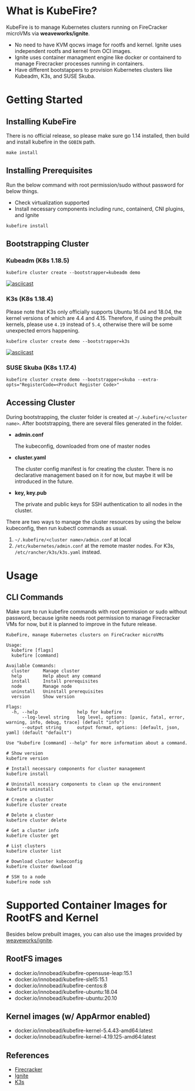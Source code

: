 # What is KubeFire?

KubeFire is to manage Kubernetes clusters running on FireCracker microVMs via **weaveworks/ignite**. 

- No need to have KVM qocws image for rootfs and kernel. Ignite uses independent rootfs and kernel from OCI images.
- Ignite uses container managment engine like docker or containerd to manage Firecracker processes running in containers.
- Have different bootstappers to provision Kubernetes clusters like Kubeadm, K3s, and SUSE Skuba. 

# Getting Started

## Installing KubeFire

There is no official release, so please make sure go 1.14 installed, then build and install kubefire in the `GOBIN` path.

```
make install
```

## Installing Prerequisites

Run the below command with root permission/sudo without password for below things.

- Check virtualization supported
- Install necessary components including runc, containerd, CNI plugins, and Ignite

```
kubefire install
```

## Bootstrapping Cluster

### Kubeadm (K8s 1.18.5)

```
kubefire cluster create --bootstrapper=kubeadm demo
```

[![asciicast](https://asciinema.org/a/345836.svg)](https://asciinema.org/a/345836)

### K3s (K8s 1.18.4)

Please note that K3s only officially supports Ubuntu 16.04 and 18.04, the kernel versions of which are 4.4 and 4.15. 
Therefore, if using the prebuilt kernels, please use `4.19` instead of `5.4`, otherwise there will be some unexpected errors happening.  

```
kubefire cluster create demo --bootstrapper=k3s
```

[![asciicast](https://asciinema.org/a/hKW8WffFKxdRztG0NSiWM6Opx.svg)](https://asciinema.org/a/hKW8WffFKxdRztG0NSiWM6Opx)

### SUSE Skuba (K8s 1.17.4)

```
kubefire cluster create demo --bootstrapper=skuba --extra-opts="RegisterCode=<Product Register Code>"
```

## Accessing Cluster

During bootstrapping, the cluster folder is created at `~/.kubefire/<cluster name>`. After bootstrapping, there are several files generated in the folder.

- **admin.conf**
  
  The kubeconfig, downloaded from one of master nodes

- **cluster.yaml**

  The cluster config manifest is for creating the cluster. There is no declarative management based on it for now, but maybe it will be introduced in the future.

- **key, key.pub**
  
  The private and public keys for SSH authentication to all nodes in the cluster.
  
There are two ways to manage the cluster resources by using the below kubeconfig, then run kubectl commands as usual.

1. `~/.kubefire/<cluster name>/admin.conf` at local
2. `/etc/kubernetes/admin.conf` at the remote master nodes. For K3s, `/etc/rancher/k3s/k3s.yaml` instead.

# Usage

## CLI Commands

Make sure to run kubefire commands with root permission or sudo without password, because ignite needs root permission to manage Firecracker VMs for now, but it is planned to improve in the future release.

```
KubeFire, manage Kubernetes clusters on FireCracker microVMs

Usage:
  kubefire [flags]
  kubefire [command]

Available Commands:
  cluster     Manage cluster
  help        Help about any command
  install     Install prerequisites
  node        Manage node
  uninstall   Uninstall prerequisites
  version     Show version

Flags:
  -h, --help               help for kubefire
      --log-level string   log level, options: [panic, fatal, error, warning, info, debug, trace] (default "info")
      --output string      output format, options: [default, json, yaml] (default "default")

Use "kubefire [command] --help" for more information about a command.

```

```
# Show version
kubefire version

# Install necessary components for cluster management
kubefire install 

# Uninstall ncessary components to clean up the environment
kubefire uninstall

# Create a cluster
kubefire cluster create

# Delete a cluster
kubefire cluster delete

# Get a cluster info
kubefire cluster get

# List clusters
kubefire cluster list

# Download cluster kubeconfig
kubefire cluster download

# SSH to a node
kubefire node ssh
```
 
# Supported Container Images for RootFS and Kernel

Besides below prebuilt images, you can also use the images provided by [weaveworks/ignite](https://github.com/weaveworks/ignite/tree/master/images).

## RootFS images
- docker.io/innobead/kubefire-opensuse-leap:15.1
- docker.io/innobead/kubefire-sle15:15.1
- docker.io/innobead/kubefire-centos:8
- docker.io/innobead/kubefire-ubuntu:18.04
- docker.io/innobead/kubefire-ubuntu:20.10

## Kernel images (w/ AppArmor enabled)
- docker.io/innobead/kubefire-kernel-5.4.43-amd64:latest
- docker.io/innobead/kubefire-kernel-4.19.125-amd64:latest

## References

- [Firecracker](https://github.com/firecracker-microvm/firecracker)
- [Ignite](https://github.com/weaveworks/ignite)
- [K3s](https://github.com/rancher/k3s) 

